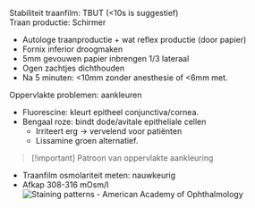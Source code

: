 Stabiliteit traanfilm: TBUT (<10s is suggestief)  
Traan productie: Schirmer
- Autologe traanproductie + wat reflex productie (door papier)
- Fornix inferior droogmaken
- 5mm gevouwen papier inbrengen 1/3 lateraal
- Ogen zachtjes dichthouden
- Na 5 minuten: <10mm zonder anesthesie of <6mm met.

Oppervlakte problemen: aankleuren
- Fluorescine: kleurt epitheel conjunctiva/cornea.
- Bengaal roze: bindt dode/avitale epitheliale cellen
    - Irriteert erg -> vervelend voor patiënten
    - Lissamine groen alternatief.
> [!important] Patroon van oppervlakte aankleuring 
- Traanfilm osmolariteit meten: nauwkeurig
- Afkap 308-316 mOsm/l
![Staining patterns - American Academy of Ophthalmology](Exported%20image%2020240525074955-0.jpeg)
